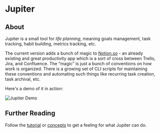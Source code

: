 # Jupiter

## About

Jupiter is a small tool for _life planning_, meaning goals management, task tracking,
habit building, metrics tracking, etc.

The current version adds a bunch of magic to [Notion.so](https://notion.so) - an 
already existing and great productivity app which is a sort of cross between Trello,
Jira, and Confluence. The “magic” is just a bunch of conventions on how work is 
organized. There is a growing set of CLI scripts for maintaining these conventions
and automating such things like recurring task creation, task archival, etc. 

Here's a demo of it in action:

![Jupiter Demo](assets/jupiter-demo-anim2.gif)

## Further Reading

Follow the [tutorial](tutorial.md) or [concepts](concepts.md) to get a feeling for what Jupiter can do.

